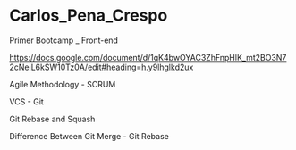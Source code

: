 # Carlos_Pena_Crespo
Primer Bootcamp _ Front-end

https://docs.google.com/document/d/1qK4bwOYAC3ZhFnpHlK_mt2BO3N72cNeiL6kSW10Tz0A/edit#heading=h.y9lhglkd2ux

Agile Methodology - SCRUM

VCS - Git

Git Rebase and Squash

Difference Between Git Merge - Git Rebase


